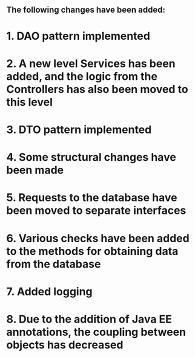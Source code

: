 ## The following changes have been added:

# 1. DAO pattern implemented
# 2. A new level Services has been added, and the logic from the Controllers has also been moved to this level
# 3. DTO pattern implemented
# 4. Some structural changes have been made
# 5. Requests to the database have been moved to separate interfaces
# 6. Various checks have been added to the methods for obtaining data from the database
# 7. Added logging
# 8. Due to the addition of Java EE annotations, the coupling between objects has decreased

